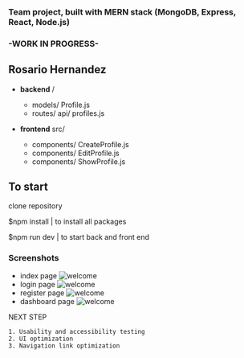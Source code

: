

### Team project, built with MERN stack (MongoDB, Express, React, Node.js)
### -WORK IN PROGRESS- ###

## Rosario Hernandez
   * **backend** /
     * models/ Profile.js
     * routes/ api/ profiles.js
   
   * **frontend** src/
    
     * components/ CreateProfile.js
     * components/ EditProfile.js
     * components/ ShowProfile.js
      
   

## To start

  clone repository
  
   
  $npm install  | to install all packages
  
  $npm run dev | to start back and front end

### Screenshots
 - index page
![welcome](public/welcome.png)
 - login page
![welcome](public/login.png)
 - register page
![welcome](public/register.png)
 - dashboard page
![welcome](public/dash.png)

NEXT STEP

    1. Usability and accessibility testing
    2. UI optimization
    3. Navigation link optimization
